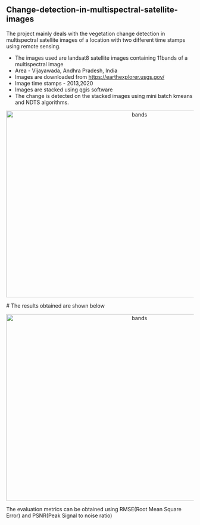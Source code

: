 ## Change-detection-in-multispectral-satellite-images

The project mainly deals with the vegetation change detection in multispectral satellite images of a location with two different time stamps using remote sensing.
 * The images used are landsat8 satellite images containing 11bands of a multispectral image
 * Area - Vijayawada, Andhra Pradesh, India 
 * Images are downloaded from https://earthexplorer.usgs.gov/ 
 * Image time stamps - 2013,2020
 * Images are stacked using qgis software
 * The change is detected on the stacked images using mini batch kmeans and NDTS algorithms.
 <p align="center">
<img src="https://user-images.githubusercontent.com/79441278/178034358-8200d0ca-0a15-41db-95b1-8c928099dd75.png" width="700" height="500" alt="bands"/>
</p>
# The results obtained are shown below
<p align="center">
<img src="https://user-images.githubusercontent.com/79441278/178034650-5730d84e-818f-449f-b97a-018d5fbdf4ed.png" width="700" height="500" alt="bands"/>
</p>
The evaluation metrics can be obtained using RMSE(Root Mean Square Error) and PSNR(Peak Signal to noise ratio)

